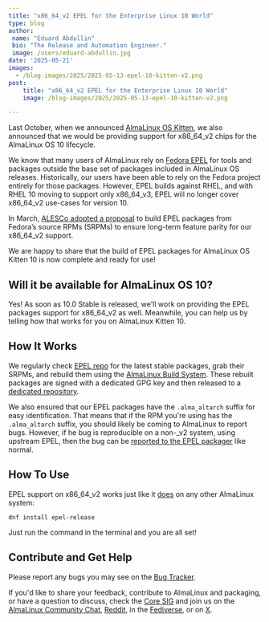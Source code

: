 ```yaml
---
title: "x86_64_v2 EPEL for the Enterprise Linux 10 World"
type: blog
author:
 name: "Eduard Abdullin"
 bio: "The Release and Automation Engineer."
 image: /users/eduard-abdullin.jpg
date: '2025-05-21'
images:
  - /blog-images/2025/2025-05-13-epel-10-kitten-v2.png
post:
    title: "x86_64_v2 EPEL for the Enterprise Linux 10 World"
    image: /blog-images/2025/2025-05-13-epel-10-kitten-v2.png

---
```


Last October, when we announced [AlmaLinux OS Kitten](https://almalinux.org/blog/2024-10-22-introducing-almalinux-os-kitten/), we also announced that we would be providing support for x86_64_v2 chips for the AlmaLinux OS 10 lifecycle. 

We know that many users of AlmaLinux rely on [Fedora EPEL](https://docs.fedoraproject.org/en-US/epel/) for tools and packages outside the base set of packages included in AlmaLinux OS releases. Historically, our users have been able to rely on the Fedora project entirely for those packages. However, EPEL builds against RHEL, and with RHEL 10 moving to support only x86_64_v3, EPEL will no longer cover x86_64_v2 use-cases for version 10. 

In March, [ALESCo adopted a proposal](https://github.com/AlmaLinux/ALESCo/blob/master/rfcs/0001-build-fedora-epel-for-almalinux-and-almalinux-kitten-x86_64_v2.md) to build EPEL packages from Fedora’s source RPMs (SRPMs) to ensure long-term feature parity for our x86_64_v2 support.

We are happy to share that the build of EPEL packages for AlmaLinux OS Kitten 10 is now complete and ready for use!

## Will it be available for AlmaLinux OS 10?

Yes! As soon as 10.0 Stable is released, we'll work on providing the EPEL packages support for x86_64_v2 as well. Meanwhile, you can help us by telling how that works for you on AlmaLinux Kitten 10. 

## How It Works

We regularly check [EPEL repo](https://dl.fedoraproject.org/pub/epel/10/Everything/source/tree/) for the latest stable packages, grab their SRPMs, and rebuild them using the [AlmaLinux Build System](https://build.almalinux.org/). These rebuilt packages are signed with a dedicated GPG key and then released to a [dedicated repository](https://epel.repo.almalinux.org). 

We also ensured that our EPEL packages have the `.alma_altarch` suffix for easy identification. That means that if the RPM you're using has the `.alma_altarch` suffix, you should likely be coming to AlmaLinux to report bugs. However, if he bug is reproducible on a non-_v2 system, using upstream EPEL, then the bug can be [reported to the EPEL packager](https://fedoraproject.org/wiki/EPEL/FAQ#Where_can_I_find_help_or_report_issues?) like normal. 


## How To Use

EPEL support on x86_64_v2 works just like it [does](https://wiki.almalinux.org/repos/Extras.html#epel) on any other AlmaLinux system:

```
dnf install epel-release
```

Just run the command in the terminal and you are all set! 

## Contribute and Get Help

Please report any bugs you may see on the [Bug Tracker](https://bugs.almalinux.org/).

If you'd like to share your feedback, contribute to AlmaLinux and packaging, or have a question to discuss, check the [Core SIG](https://wiki.almalinux.org/sigs/Core.html) and join us on the [AlmaLinux Community Chat](https://chat.almalinux.org), [Reddit](https://reddit.com/r/almalinux), in the [Fediverse](https://fosstodon.org/@almalinux), or on [X](https://x.com/almalinux).
